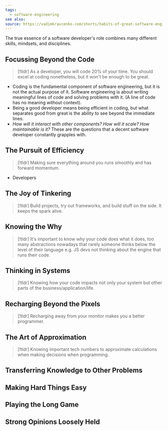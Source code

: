 ```yaml
---
tags:
  - software-engineering
see also: 
source: https://vadimkravcenko.com/shorts/habits-of-great-software-engineers/
---
```

The true essence of a software developer's role combines many different skills, mindsets, and disciplines.

## Focussing Beyond the Code
> [!tldr]
> As a developer, you will code 20% of your time. You should excel at coding nonetheless, but it won't be enough to be great.
- Coding is the fundamental component of software engineering, but it is not the actual purpose of it. Software engineering is about writing meaningful lines of code and solving problems with it. (A line of code has no meaning without context).
- Being a good developer means being efficient in coding, but what separates good from great is the ability to see beyond the immediate lines.
- _How will it interact with other components? How will it scale? How maintainable is it?_ These are the questions that a decent software developer constantly grapples with.
## The Pursuit of Efficiency
> [!tldr]
> Making sure everything around you runs smoothly and has forward momentum.
- Developers 
## The Joy of Tinkering
> [!tldr]
> Build projects, try out frameworks, and build stuff on the side. It keeps the spark alive.

## Knowing the Why
> [!tldr]
> It's important to know why your code does what it does, too many abstractions nowadays that rarely someone thinks below the level of their language e.g. JS devs not thinking about the engine that runs their code.

## Thinking in Systems
> [!tldr]
> Knowing how your code impacts not only your system but other parts of the business/application/life.

## Recharging Beyond the Pixels
> [!tldr]
> Recharging away from your monitor makes you a better programmer.

## The Art of Approximation
> [!tldr]
> Knowing important tech numbers to approximate calculations when making decisions when programming.

## Transferring Knowledge to Other Problems
## Making Hard Things Easy
## Playing the Long Game
## Strong Opinions Loosely Held